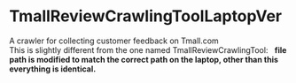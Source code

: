 # TmallReviewCrawlingToolLaptopVer
A crawler for collecting customer feedback on Tmall.com  
This is slightly different from the one named TmallReviewCrawlingTool:   
**file path is modified to match the correct path on the laptop, other than this everything is identical.**
